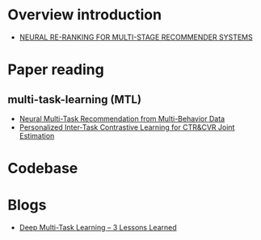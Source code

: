 # Overview introduction
- [NEURAL RE-RANKING FOR MULTI-STAGE RECOMMENDER SYSTEMS](https://librerank-community.github.io/slides-recsys22-tutorial-neuralreranking.pdf)





# Paper reading

## multi-task-learning (MTL)
- [Neural Multi-Task Recommendation from Multi-Behavior Data](http://staff.ustc.edu.cn/~hexn/papers/icde19-multi-behavior-rec.pdf)
- [Personalized Inter-Task Contrastive Learning for CTR&CVR Joint Estimation](https://arxiv.org/abs/2208.13442)

# Codebase



# Blogs
- [Deep Multi-Task Learning – 3 Lessons Learned](https://blog.taboola.com/deep-multi-task-learning-3-lessons-learned/)